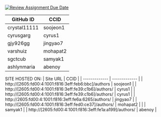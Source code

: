 [![Review Assignment Due Date](https://classroom.github.com/assets/deadline-readme-button-22041afd0340ce965d47ae6ef1cefeee28c7c493a6346c4f15d667ab976d596c.svg)](https://classroom.github.com/a/18vkNgfz)

| GitHub ID  | CCID |
| ------------- | ------------- |
| crystal11111  | soojeon1 |
| cyrusgarg | cyrus1  |
| gjy926gg  | jingyao7  |
| varshuiz  |  mohapat2 |
| sgctcub  | samyak1 |
| ashlynmaria  | abenoy |

SITE HOSTED ON:
| Site URL  | CCID |
| ------------- | ------------- |
| http://[2605:fd00:4:1001:f816:3eff:feb6:bbc]/authors  | soojeon1 |
| http://[2605:fd00:4:1001:f816:3eff:fe39:c1b6]/authors/ | cyrus1  |
| http://[2605:fd00:4:1001:f816:3eff:fe39:c1b6]/authors/ | cyrus1  |
| http://2605:fd00:4:1001:f816:3eff:fe6a:6265/authors/ | jingyao7  |
| http://[2605:fd00:4:1001:f816:3eff:fed0:ce37]/authors/   |  mohapat2 |
|   | samyak1 |
| http://[2605:fd00:4:1001:f816:3eff:fe1a:a199]/authors/ | abenoy |

 

